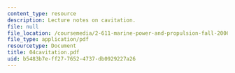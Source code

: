 ```yaml
---
content_type: resource
description: Lecture notes on cavitation.
file: null
file_location: /coursemedia/2-611-marine-power-and-propulsion-fall-2006/b5483b7eff2776524737db0929227a26_04cavitation.pdf
file_type: application/pdf
resourcetype: Document
title: 04cavitation.pdf
uid: b5483b7e-ff27-7652-4737-db0929227a26
---
```

